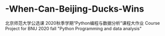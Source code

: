 # -When-Can-Beijing-Ducks-Wins
北京师范大学公选课 2020秋季学期“Python编程与数据分析”课程大作业 Course Project for BNU 2020 fall "Python Programming and data analysis"
